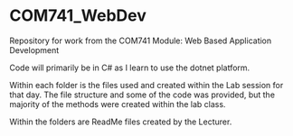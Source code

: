# COM741_WebDev
Repository for work from the COM741 Module: Web Based Application Development

Code will primarily be in C# as I learn to use the dotnet platform.

Within each folder is the files used and created within the Lab session for that day.
The file structure and some of the code was provided, but the majority of the methods were created within the lab class.

Within the folders are ReadMe files created by the Lecturer.
